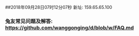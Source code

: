 ##2018年09月28日07时12分07秒 新址: 159.65.65.100
### 兔友常见问题及解答: https://github.com/wanggonging/d/blob/w/FAQ.md
